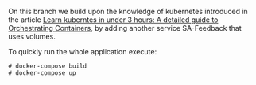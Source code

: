 On this branch we build upon the knowledge of kubernetes introduced in the article [Learn kuberntes in under 3 hours: A detailed guide to Orchestrating Containers](https://medium.freecodecamp.org/learn-kubernetes-in-under-3-hours-a-detailed-guide-to-orchestrating-containers-114ff420e882), by adding another service SA-Feedback that uses volumes.

To quickly run the whole application execute:

```
# docker-compose build
# docker-compose up
```
